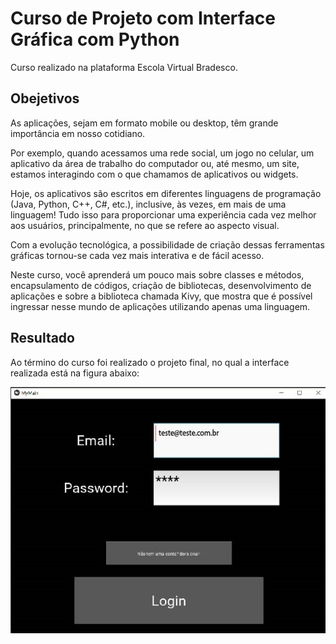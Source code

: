 # Curso de Projeto com Interface Gráfica com Python
Curso realizado na plataforma Escola Virtual Bradesco.

## Obejetivos
As aplicações, sejam em formato mobile ou desktop, têm grande importância em nosso cotidiano.

Por exemplo, quando acessamos uma rede social, um jogo no celular, um aplicativo da área de trabalho do computador ou, até mesmo, um site, estamos interagindo com o que chamamos de aplicativos ou widgets.

Hoje, os aplicativos são escritos em diferentes linguagens de programação (Java, Python, C++, C#, etc.), inclusive, às vezes, em mais de uma linguagem! Tudo isso para proporcionar uma experiência cada vez melhor aos usuários, principalmente, no que se refere ao aspecto visual.

Com a evolução tecnológica, a possibilidade de criação dessas ferramentas gráficas tornou-se cada vez mais interativa e de fácil acesso.

Neste curso, você aprenderá um pouco mais sobre classes e métodos, encapsulamento de códigos, criação de bibliotecas, desenvolvimento de aplicações e sobre a biblioteca chamada Kivy, que mostra que é possível ingressar nesse mundo de aplicações utilizando apenas uma linguagem.

## Resultado
Ao término do curso foi realizado o projeto final, no qual a interface realizada está na figura abaixo:
<div  align="center"> 
    <img align="center" src="Materiais%20de%20Apoio/Foto%20Desafio.png" alt="Foto Desafio">
</div>
